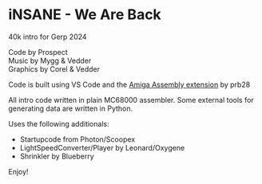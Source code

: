 # iNSANE - We Are Back
40k intro for Gerp 2024
  
Code by Prospect  
Music by Mygg & Vedder  
Graphics by Corel & Vedder  
  
Code is built using VS Code and the [Amiga Assembly extension](https://github.com/prb28/vscode-amiga-assembly) by prb28  

All intro code written in plain MC68000 assembler. Some external tools for generating data are written in Python.  

Uses the following additionals:
* Startupcode from Photon/Scoopex  
* LightSpeedConverter/Player by Leonard/Oxygene
* Shrinkler by Blueberry

Enjoy!
